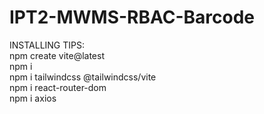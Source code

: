 # IPT2-MWMS-RBAC-Barcode

INSTALLING TIPS: <br/>
npm create vite@latest <br/>
npm i <br/>
npm i tailwindcss @tailwindcss/vite <br/>
npm i react-router-dom <br/>
npm i axios
